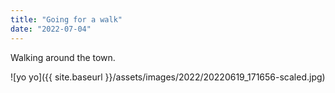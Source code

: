 ```yaml
---
title: "Going for a walk"
date: "2022-07-04"
---
```


Walking around the town.

![yo yo]({{ site.baseurl }}/assets/images/2022/20220619_171656-scaled.jpg)
